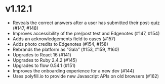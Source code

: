 # v1.12.1

* Reveals the correct answers after a user has submitted their post-quiz (#147, #148)
* Improves accessibility of the pre/post test and Edgenotes (#147, #154)
* Adds an acknowledgements field to cases (#157)
* Adds photo credits to Edgenotes (#154, #158)
* Rebrands the platform as “Gala” (#153, #159, #160)
* Upgrades to React 16 (#141)
* Upgrades to Ruby 2.4.2 (#145)
* Upgrades to flow 0.54.1 (#151)
* Improves the onboarding experience for a new dev (#144)
* Uses polyfill.io to provide new Javascript APIs on old browsers (#162)

